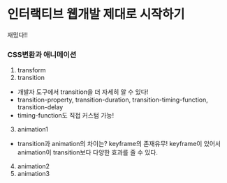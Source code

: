 # 인터랙티브 웹개발 제대로 시작하기

재밌다!!

### CSS변환과 애니메이션

1. transform
2. transition

- 개발자 도구에서 transition을 더 자세히 알 수 있다!
- transition-property, transition-duration, transition-timing-function, transition-delay
- timing-function도 직접 커스텀 가능!

3. animation1

- transition과 animation의 차이는? keyframe의 존재유무! keyframe이 있어서 animation이 transition보다 다양한 효과를 줄 수 있다.

4. animation2
5. animation3
